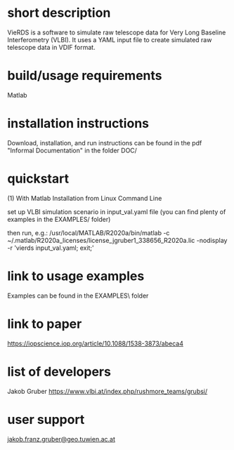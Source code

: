 # short description
VieRDS is a software to simulate raw telescope data for Very Long Baseline Interferometry (VLBI). It uses a YAML input file to create simulated raw telescope data in VDIF format.

# build/usage requirements
Matlab

# installation instructions
Download, installation, and run instructions can be found in the pdf "Informal Documentation" in the folder DOC/

# quickstart

(1) With Matlab Installation from Linux Command Line

set up VLBI simulation scenario in input_val.yaml file (you can find plenty of examples in the EXAMPLES/ folder)

then run, e.g.:
/usr/local/MATLAB/R2020a/bin/matlab -c ~/.matlab/R2020a_licenses/license_jgruber1_338656_R2020a.lic -nodisplay  -r 'vierds input_val.yaml; exit;'

# link to usage examples
Examples can be found in the EXAMPLES\ folder

# link to paper
https://iopscience.iop.org/article/10.1088/1538-3873/abeca4

# list of developers
Jakob Gruber https://www.vlbi.at/index.php/rushmore_teams/grubsi/

# user support
jakob.franz.gruber@geo.tuwien.ac.at
